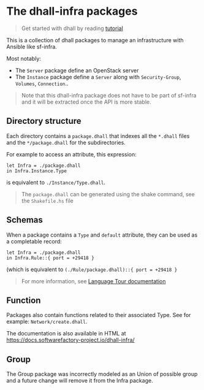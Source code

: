# The dhall-infra packages

> Get started with dhall by reading [tutorial](https://docs.dhall-lang.org/tutorials/Getting-started_Generate-JSON-or-YAML.html)

This is a collection of dhall packages to manage an infrastructure with Ansible like sf-infra.

Most notably:

* The `Server` package define an OpenStack server
* The `Instance` package define a `Server` along with `Security-Group`, `Volumes`, `Connection`..

> Note that this dhall-infra package does not have to be part of sf-infra and it will
> be extracted once the API is more stable.


## Directory structure

Each directory contains a `package.dhall` that indexes all the `*.dhall` files and
the `*/package.dhall` for the subdirectories.

For example to access an attribute, this expression:

```dhall
let Infra = ./package.dhall
in Infra.Instance.Type
```

is equivalent to `./Instance/Type.dhall`.

> The `package.dhall` can be generated using the shake command, see the `Shakefile.hs` file


## Schemas

When a package contains a `Type` and `default` attribute, they can be used as a completable record:

```dhall
let Infra = ./package.dhall
in Infra.Rule::{ port = +29418 }
```

(which is equivalent to `(./Rule/package.dhall)::{ port = +29418 }`

> For more information, see [Language Tour documentation](https://docs.dhall-lang.org/tutorials/Language-Tour.html#record-completion)


## Function

Packages also contain functions related to their associated Type.
See for example: `Network/create.dhall`.

The documentation is also available in HTML at https://docs.softwarefactory-project.io/dhall-infra/


## Group

The Group package was incorrectly modeled as an Union of possible group
and a future change will remove it from the Infra package.
